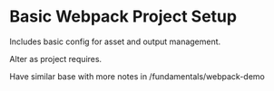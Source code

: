 # Basic Webpack Project Setup

Includes basic config for asset and output management.

Alter as project requires.

Have similar base with more notes in /fundamentals/webpack-demo
